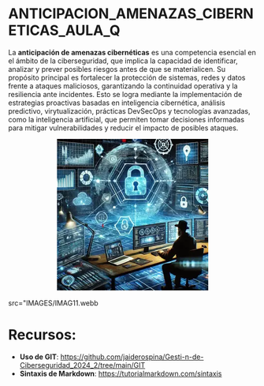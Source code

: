 # ANTICIPACION_AMENAZAS_CIBERNETICAS_AULA_Q

La **anticipación de amenazas cibernéticas** es una competencia esencial en el ámbito de la ciberseguridad, que implica la capacidad de identificar, analizar y prever posibles riesgos antes de que se materialicen. Su propósito principal es fortalecer la protección de sistemas, redes y datos frente a ataques maliciosos, garantizando la continuidad operativa y la resiliencia ante incidentes. Esto se logra mediante la implementación de estrategias proactivas basadas en inteligencia cibernética, análisis predictivo, virytualización, prácticas DevSecOps y tecnologías avanzadas, como la inteligencia artificial, que permiten tomar decisiones informadas para mitigar vulnerabilidades y reducir el impacto de posibles ataques.

<p align="center">
  <img src="IMAGES/IMAG11.webp">
</p>


src="IMAGES/IMAG11.webb
# Recursos:

 - **Uso de GIT**: https://github.com/jaiderospina/Gesti-n-de-Ciberseguridad_2024_2/tree/main/GIT
 - **Sintaxis de Markdown**: https://tutorialmarkdown.com/sintaxis
